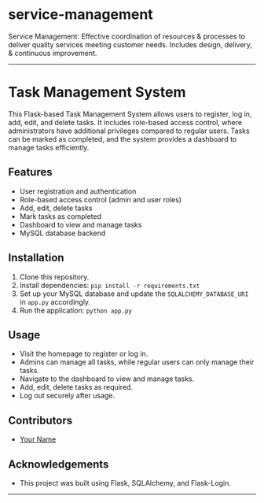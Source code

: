 # service-management
Service Management: Effective coordination of resources &amp; processes to deliver quality services meeting customer needs. Includes design, delivery, &amp; continuous improvement. 


---

# Task Management System

This Flask-based Task Management System allows users to register, log in, add, edit, and delete tasks. It includes role-based access control, where administrators have additional privileges compared to regular users. Tasks can be marked as completed, and the system provides a dashboard to manage tasks efficiently.

## Features
- User registration and authentication
- Role-based access control (admin and user roles)
- Add, edit, delete tasks
- Mark tasks as completed
- Dashboard to view and manage tasks
- MySQL database backend

## Installation
1. Clone this repository.
2. Install dependencies: `pip install -r requirements.txt`
3. Set up your MySQL database and update the `SQLALCHEMY_DATABASE_URI` in `app.py` accordingly.
4. Run the application: `python app.py`

## Usage
- Visit the homepage to register or log in.
- Admins can manage all tasks, while regular users can only manage their tasks.
- Navigate to the dashboard to view and manage tasks.
- Add, edit, delete tasks as required.
- Log out securely after usage.

## Contributors
- [Your Name](https://github.com/venkatagopi004)



## Acknowledgements
- This project was built using Flask, SQLAlchemy, and Flask-Login.


---

